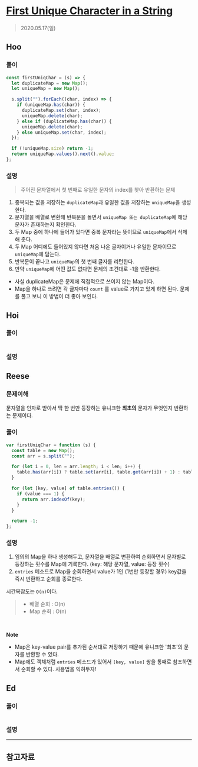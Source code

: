 # [First Unique Character in a String](https://leetcode.com/explore/interview/card/top-interview-questions-easy/127/strings/881/)

> 2020.05.17(일)

## Hoo

### 풀이

```js
const firstUniqChar = (s) => {
  let duplicateMap = new Map();
  let uniqueMap = new Map();

  s.split("").forEach((char, index) => {
    if (uniqueMap.has(char)) {
      duplicateMap.set(char, index);
      uniqueMap.delete(char);
    } else if (duplicateMap.has(char)) {
      uniqueMap.delete(char);
    } else uniqueMap.set(char, index);
  });

  if (!uniqueMap.size) return -1;
  return uniqueMap.values().next().value;
};
```

### 설명

> 주어진 문자열에서 첫 번째로 유일한 문자의 index를 찾아 반환하는 문제

1. 중복되는 값을 저장하는 `duplicateMap`과 유일한 값을 저장하는 `uniqueMap`을 생성한다.
2. 문자열을 배열로 변환해 반복문을 돌면서 `uniqueMap 또는 duplicateMap`에 해당 문자가 존재하는지 확인한다.
3. 두 Map 중에 하나에 들어가 있다면 중복 문자라는 뜻이므로 `uniqueMap`에서 삭제해 준다.
4. 두 Map 어디에도 들어있지 않다면 처음 나온 글자이거나 유일한 문자이므로 `uniqueMap`에 담는다.
5. 반복문이 끝나고 `uniqueMap`의 첫 번째 글자를 리턴한다.
6. 만약 `uniqueMap`에 어떤 값도 없다면 문제의 조건대로 -1을 반환한다.

- 사실 duplicateMap은 문제에 직접적으로 쓰이지 않는 Map이다.
- Map을 하나로 쓰려면 각 글자마다 `count` 를 value로 가지고 있게 하면 된다. 문제를 풀고 보니 이 방법이 더 좋아 보인다.

## Hoi

### 풀이

```js
```

### 설명

## Reese

### 문제이해

문자열을 인자로 받아서 딱 한 번만 등장하는 유니크한 **최초의** 문자가 무엇인지 반환하는 문제이다.

### 풀이

```js
var firstUniqChar = function (s) {
  const table = new Map();
  const arr = s.split("");

  for (let i = 0, len = arr.length; i < len; i++) {
    table.has(arr[i]) ? table.set(arr[i], table.get(arr[i]) + 1) : table.set(arr[i], 1);
  }

  for (let [key, value] of table.entries()) {
    if (value === 1) {
      return arr.indexOf(key);
    }
  }

  return -1;
};
```

### 설명

1. 임의의 Map을 하나 생성해두고, 문자열을 배열로 변환하여 순회하면서 문자별로 등장하는 횟수를 Map에 기록한다. (key: 해당 문자열, value: 등장 횟수)
2. `entries` 메소드로 Map을 순회하면서 value가 1인 (1번만 등장할 경우) key값을 즉시 반환하고 순회를 종료한다.

시간복잡도는 `O(n)`이다.

> - 배열 순회 : O(n)
> - Map 순회 : O(n)

<br />

**Note**

- Map은 key-value pair를 추가된 순서대로 저장하기 때문에 유니크한 '최초'의 문자를 반환할 수 있다.
- Map에도 객체처럼 `entries` 메소드가 있어서 `[key, value]` 쌍을 통째로 참조하면서 순회할 수 있다. 사용법을 익혀두자!

## Ed

### 풀이

```js
```

### 설명

---

## 참고자료
